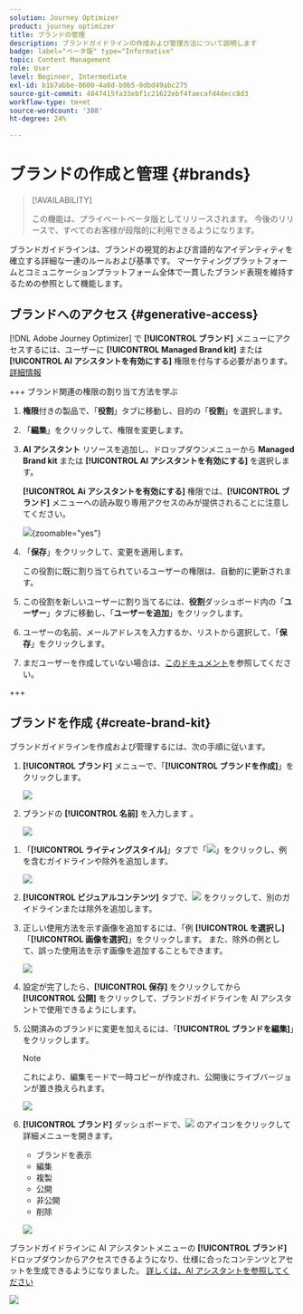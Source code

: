 ```yaml
---
solution: Journey Optimizer
product: journey optimizer
title: ブランドの管理
description: ブランドガイドラインの作成および管理方法について説明します
badge: label="ベータ版" type="Informative"
topic: Content Management
role: User
level: Beginner, Intermediate
exl-id: b1b7abbe-8600-4a8d-b0b5-0dbd49abc275
source-git-commit: 4847415fa33ebf1c21622ebf4faecafd4decc8d3
workflow-type: tm+mt
source-wordcount: '388'
ht-degree: 24%

---
```


# ブランドの作成と管理 {#brands}

>[!AVAILABILITY]
>
>この機能は、プライベートベータ版としてリリースされます。 今後のリリースで、すべてのお客様が段階的に利用できるようになります。

ブランドガイドラインは、ブランドの視覚的および言語的なアイデンティティを確立する詳細な一連のルールおよび基準です。 マーケティングプラットフォームとコミュニケーションプラットフォーム全体で一貫したブランド表現を維持するための参照として機能します。

<!--Upload feature currently behind feature flag--

In [!DNL Journey Optimizer], you now have the option to manually input and organize your brand details or upload brand guideline documents for automatic information extraction.-->

## ブランドへのアクセス {#generative-access}

[!DNL Adobe Journey Optimizer] で **[!UICONTROL ブランド]** メニューにアクセスするには、ユーザーに **[!UICONTROL Managed Brand kit]** または **[!UICONTROL AI アシスタントを有効にする]** 権限を付与する必要があります。 [詳細情報](../administration/permissions.md)

+++  ブランド関連の権限の割り当て方法を学ぶ

1. **権限**&#x200B;付きの製品で、「**役割**」タブに移動し、目的の「**役割**」を選択します。

1. 「**編集**」をクリックして、権限を変更します。

1. **AI アシスタント** リソースを追加し、ドロップダウンメニューから **Managed Brand kit** または **[!UICONTROL AI アシスタントを有効にする]** を選択します。

   **[!UICONTROL Ai アシスタントを有効にする]** 権限では、**[!UICONTROL ブランド]** メニューへの読み取り専用アクセスのみが提供されることに注意してください。

   ![](assets/brands-permission.png){zoomable="yes"}

1. 「**保存**」をクリックして、変更を適用します。

   この役割に既に割り当てられているユーザーの権限は、自動的に更新されます。

1. この役割を新しいユーザーに割り当てるには、**役割**&#x200B;ダッシュボード内の「**ユーザー**」タブに移動し、「**ユーザーを追加**」をクリックします。

1. ユーザーの名前、メールアドレスを入力するか、リストから選択して、「**保存**」をクリックします。

1. まだユーザーを作成していない場合は、[このドキュメント](https://experienceleague.adobe.com/ja/docs/experience-platform/access-control/abac/permissions-ui/users)を参照してください。

+++

## ブランドを作成 {#create-brand-kit}

ブランドガイドラインを作成および管理するには、次の手順に従います。

<!--Upload feature currently behind feature flag--

To create and manage your Brand guideline, you can either enter the details yourself, or upload your brand guidelines document to have the information extracted automatically:-->

1. **[!UICONTROL ブランド]** メニューで、「**[!UICONTROL ブランドを作成]**」をクリックします。

   ![](assets/brands-1.png)

1. ブランドの **[!UICONTROL 名前]** を入力します <!--and a **[!UICONTROL Description]** to your brand guideline-->。

   ![](assets/brands-2-temp.png)

<!--Upload feature currently behind feature flag so hidden from doc - should be available again by EOM (Feb)--

1. Drag and drop or select your file to upload your brand guidelines and extract automatically relevant brand information. Click **[!UICONTROL Create brand]**.

    The information extraction process now begins. Note that it may take several minutes to complete.

    ![](assets/brands-2.png)

1. Your Content and visual creation standards are now automatically populated. Browse through the different tabs to adapt the information as needed.

-->

1. 「**[!UICONTROL ライティングスタイル]**」タブで「![](assets/do-not-localize/Smock_Add_18_N.svg)」をクリックし、例を含むガイドラインや除外を追加します。

   ![](assets/brands-3.png)

1. **[!UICONTROL ビジュアルコンテンツ]** タブで、![](assets/do-not-localize/Smock_Add_18_N.svg) をクリックして、別のガイドラインまたは除外を追加します。

1. 正しい使用方法を示す画像を追加するには、「例 **[!UICONTROL を選択し]** 「**[!UICONTROL 画像を選択]**」をクリックします。 また、除外の例として、誤った使用法を示す画像を追加することもできます。

   ![](assets/brands-4.png)

1. 設定が完了したら、**[!UICONTROL 保存]** をクリックしてから **[!UICONTROL 公開]** をクリックして、ブランドガイドラインを AI アシスタントで使用できるようにします。

1. 公開済みのブランドに変更を加えるには、「**[!UICONTROL ブランドを編集]**」をクリックします。

   >[!NOTE]
   >
   >これにより、編集モードで一時コピーが作成され、公開後にライブバージョンが置き換えられます。

   ![](assets/brands-8.png)

1. **[!UICONTROL ブランド]** ダッシュボードで、![](assets/do-not-localize/Smock_More_18_N.svg) のアイコンをクリックして詳細メニューを開きます。

   * ブランドを表示
   * 編集
   * 複製
   * 公開
   * 非公開
   * 削除

   ![](assets/brands-6.png)

ブランドガイドラインに AI アシスタントメニューの **[!UICONTROL ブランド]** ドロップダウンからアクセスできるようになり、仕様に合ったコンテンツとアセットを生成できるようになりました。 [ 詳しくは、AI アシスタントを参照してください ](gs-generative.md)

![](assets/brands-7.png)
